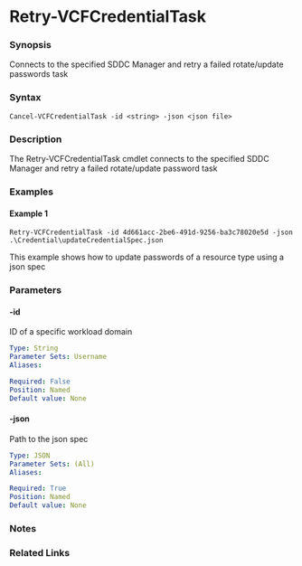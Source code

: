 # Retry-VCFCredentialTask

### Synopsis
Connects to the specified SDDC Manager and retry a failed rotate/update passwords task

### Syntax
```
Cancel-VCFCredentialTask -id <string> -json <json file>
```

### Description
The Retry-VCFCredentialTask cmdlet connects to the specified SDDC Manager and retry a failed rotate/update password task

### Examples
#### Example 1
```
Retry-VCFCredentialTask -id 4d661acc-2be6-491d-9256-ba3c78020e5d -json .\Credential\updateCredentialSpec.json
```
This example shows how to update passwords of a resource type using a json spec

### Parameters

#### -id
ID of a specific workload domain

```yaml
Type: String
Parameter Sets: Username
Aliases:

Required: False
Position: Named
Default value: None
```

#### -json
Path to the json spec

```yaml
Type: JSON
Parameter Sets: (All)
Aliases:

Required: True
Position: Named
Default value: None
```

### Notes

### Related Links
